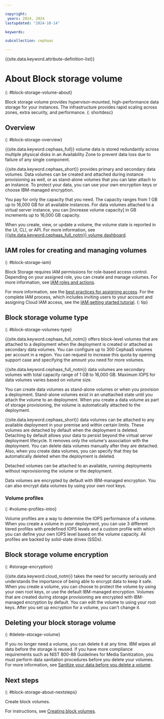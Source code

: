 ```yaml
---

copyright:
 years: 2024, 2024
lastupdated: "2024-10-14"

keywords:

subcollection: cephaas

---
```


{{site.data.keyword.attribute-definition-list}}


# About Block storage volume
{: #block-storage-volume-about}

Block storage volume provides hypervisor-mounted, high-performance data storage for your instances. The infrastructure provides rapid scaling across zones, extra security, and performance.
{: shortdesc}

## Overview
{: #block-storage-overview}

{{site.data.keyword.cephaas_full}} volume data is stored redundantly across multiple physical disks in an Availability Zone to prevent data loss due to failure of any single component.

{{site.data.keyword.cephaas_short}} provides primary and secondary data volumes. Data volumes can be created and attached during instance provisioning as well, or as stand-alone volumes that you can later attach to an instance. To protect your data, you can use your own encryption keys or choose IBM-managed encryption.

You pay for only the capacity that you need. The capacity ranges from 1 GB up to 16,000 GB for all available instances. For data volumes attached to a virtual server instance, you can [increase volume capacity] in GB increments up to 16,000 GB capacity.

When you create, view, or update a volume, the volume state is reported in the UI, CLI, or API. For more information, see [{{site.data.keyword.cephaas_full_notm}} volume dashboard](/docs/cephaas?topic=cephaas-view-volume&interface=ui#viewvols-ui).


## IAM roles for creating and managing volumes
{: #block-storage-iam}

Block Storage requires IAM permissions for role-based access control. Depending on your assigned role, you can create and manage volumes. For more information, see [IAM roles and actions](/docs/cephaas?topic=cephaas-managing-iam).

For more information, see the [best practices for assigning access](/docs/account?topic=account-account_setup#account_setup). For the complete IAM process, which includes inviting users to your account and assigning Cloud IAM access, see the [IAM getting started tutorial](/docs/account?topic=account-iamoverview).
{: tip}


## Block storage volume type
{: #block-storage-volumes-type}

{{site.data.keyword.cephaas_full_notm}} offers block-level volumes that are attached to a deployment when the deployment is created or attached as secondary data volumes. You can configure up to 300 CephaaS volumes per account in a region. You can request to increase this quota by opening support case and specifying the amount you need for more volumes.

{{site.data.keyword.cephaas_full_notm}} data volumes are secondary volumes with total capacity range of 1 GB to 16,000 GB. Maximum IOPS for data volumes varies based on volume size.


You can create data volumes as stand-alone volumes or when you provision a deployment. Stand-alone volumes exist in an unattached state until you attach the volume to an deployment. When you create a data volume as part of storage provisioning, the volume is automatically attached to the deployment.

{{site.data.keyword.cephaas_short}} data volumes can be attached to any available deployment in your premise and within certain limits. These volumes are detached by default when the deployment is deleted. Detaching by default allows your data to persist beyond the virtual server deployment lifecycle. It removes only the volume's association with the deployment. You can delete data volumes manually after they are detached. Also, when you create data volumes, you can specify that they be automatically deleted when the deployment is deleted.

Detached volumes can be attached to an available, running deployments without reprovisioning the volume or the deployment.

Data volumes are encrypted by default with IBM-managed encryption. You can also encrypt data volumes by using your own root keys.

### Volume profiles
{: #volume-profiles-intro}

Volume profiles are a way to determine the IOPS performance of a volume. When you create a volume in your deployment, you can use 3 different tiered profiles with predefined IOPS levels and a custom profile with which you can define your own IOPS level based on the volume capacity. All profiles are backed by solid-state drives (SSDs).


## Block storage volume encryption
{: #storage-encryption}

{{site.data.keyword.cloud_notm}} takes the need for security seriously and understands the importance of being able to encrypt data to keep it safe. When you create a volume, you can choose to protect the volume by using your own root keys, or use the default IBM-managed encryption. Volumes that are created during storage provisioning are encrypted with IBM-managed encryption by default. You can edit the volume to using your root keys. After you set up encryption for a volume, you can't change it.



## Deleting your block storage volume
{: #delete-storage-volume}

If you no longer need a volume, you can delete it at any time. IBM wipes all data before the storage is reused. If you have more compliance requirements such as NIST 800-88 Guidelines for Media Sanitization, you must perform data sanitation procedures before you delete your volumes. For more information, see [Sanitize your data before you delete a volume](/docs/cephaas?topic=cephaas-deleting-block-volume#sanitizing-your-data-before-you-delete-a-volume).

## Next steps
{: #block-storage-about-nextsteps}

Create block volumes.

For instructions, see [Creating block volumes](/docs/cephaas?topic=cephaas-creating-block-volume&interface=ui).
